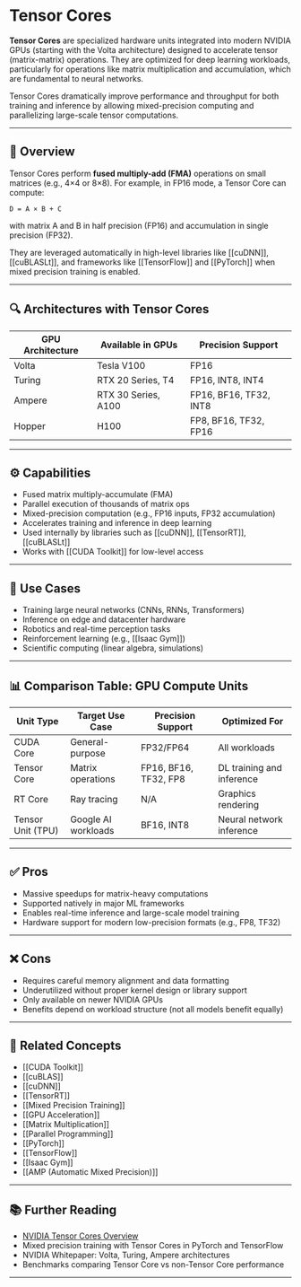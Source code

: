 # Tensor Cores

**Tensor Cores** are specialized hardware units integrated into modern NVIDIA GPUs (starting with the Volta architecture) designed to accelerate tensor (matrix-matrix) operations. They are optimized for deep learning workloads, particularly for operations like matrix multiplication and accumulation, which are fundamental to neural networks.

Tensor Cores dramatically improve performance and throughput for both training and inference by allowing mixed-precision computing and parallelizing large-scale tensor computations.

---

## 🧠 Overview

Tensor Cores perform **fused multiply-add (FMA)** operations on small matrices (e.g., 4×4 or 8×8). For example, in FP16 mode, a Tensor Core can compute:

`D = A × B + C`

with matrix A and B in half precision (FP16) and accumulation in single precision (FP32).

They are leveraged automatically in high-level libraries like [[cuDNN]], [[cuBLASLt]], and frameworks like [[TensorFlow]] and [[PyTorch]] when mixed precision training is enabled.

---

## 🔍 Architectures with Tensor Cores

| GPU Architecture | Available in GPUs       | Precision Support         |
|------------------|--------------------------|----------------------------|
| Volta            | Tesla V100              | FP16                      |
| Turing           | RTX 20 Series, T4       | FP16, INT8, INT4          |
| Ampere           | RTX 30 Series, A100     | FP16, BF16, TF32, INT8    |
| Hopper           | H100                    | FP8, BF16, TF32, FP16     |

---

## ⚙️ Capabilities

- Fused matrix multiply-accumulate (FMA)  
- Parallel execution of thousands of matrix ops  
- Mixed-precision computation (e.g., FP16 inputs, FP32 accumulation)  
- Accelerates training and inference in deep learning  
- Used internally by libraries such as [[cuDNN]], [[TensorRT]], [[cuBLASLt]]  
- Works with [[CUDA Toolkit]] for low-level access

---

## 🚀 Use Cases

- Training large neural networks (CNNs, RNNs, Transformers)  
- Inference on edge and datacenter hardware  
- Robotics and real-time perception tasks  
- Reinforcement learning (e.g., [[Isaac Gym]])  
- Scientific computing (linear algebra, simulations)

---

## 📊 Comparison Table: GPU Compute Units

| Unit Type      | Target Use Case        | Precision Support     | Optimized For             |
|----------------|------------------------|------------------------|---------------------------|
| CUDA Core      | General-purpose        | FP32/FP64              | All workloads             |
| Tensor Core    | Matrix operations      | FP16, BF16, TF32, FP8  | DL training and inference |
| RT Core        | Ray tracing            | N/A                    | Graphics rendering        |
| Tensor Unit (TPU)| Google AI workloads | BF16, INT8             | Neural network inference  |

---

## ✅ Pros

- Massive speedups for matrix-heavy computations  
- Supported natively in major ML frameworks  
- Enables real-time inference and large-scale model training  
- Hardware support for modern low-precision formats (e.g., FP8, TF32)

---

## ❌ Cons

- Requires careful memory alignment and data formatting  
- Underutilized without proper kernel design or library support  
- Only available on newer NVIDIA GPUs  
- Benefits depend on workload structure (not all models benefit equally)

---

## 🔗 Related Concepts

- [[CUDA Toolkit]]  
- [[cuBLAS]]  
- [[cuDNN]]  
- [[TensorRT]]  
- [[Mixed Precision Training]]  
- [[GPU Acceleration]]  
- [[Matrix Multiplication]]  
- [[Parallel Programming]]  
- [[PyTorch]]  
- [[TensorFlow]]  
- [[Isaac Gym]]  
- [[AMP (Automatic Mixed Precision)]]

---

## 📚 Further Reading

- [NVIDIA Tensor Cores Overview](https://developer.nvidia.com/tensor-cores)  
- Mixed precision training with Tensor Cores in PyTorch and TensorFlow  
- NVIDIA Whitepaper: Volta, Turing, Ampere architectures  
- Benchmarks comparing Tensor Core vs non-Tensor Core performance

---
